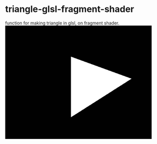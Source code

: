 # triangle-glsl-fragment-shader

function for making triangle in glsl, on fragment shader.
![triangle](https://github.com/davidporras31/triangle-glsl-fragment-shader/raw/main/triangle.png "triangle")
